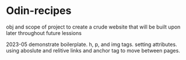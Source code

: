 # Odin-recipes
obj and scope of project to create a crude website that will be built upon later throughout future lessions

2023-05 demonstrate boilerplate. h, p, and img tags. setting attributes. using aboslute and relitive links and anchor tag to move between pages. 